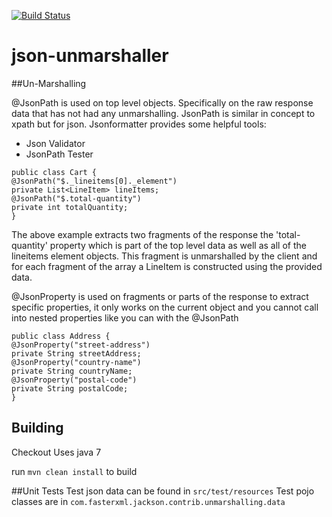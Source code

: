 [![Build Status](https://api.travis-ci.org/elasticpath/json-unmarshaller.png)](https://travis-ci.org/elasticpath/json-unmarshaller)

json-unmarshaller
===============

##Un-Marshalling

@JsonPath is used on top level objects. Specifically on the raw response data that has not had any unmarshalling. JsonPath is similar in concept to xpath but for json. Jsonformatter provides some helpful tools:
* Json Validator
* JsonPath Tester

```
public class Cart {
@JsonPath("$._lineitems[0]._element")
private List<LineItem> lineItems;
@JsonPath("$.total-quantity")
private int totalQuantity;
}
```

The above example extracts two fragments of the response the 'total-quantity' property which is part of the top level data as well as all of the lineitems element objects. This fragment is unmarshalled by the client and for each fragment of the array a LineItem is constructed using the provided data.

@JsonProperty is used on fragments or parts of the response to extract specific properties, it only works on the current object and you cannot call into nested properties like you can with the @JsonPath

```
public class Address {
@JsonProperty("street-address")
private String streetAddress;
@JsonProperty("country-name")
private String countryName;
@JsonProperty("postal-code")
private String postalCode;
}
```

## Building

Checkout
Uses java 7

run `mvn clean install` to build

##Unit Tests
Test json data can be found in `src/test/resources`
Test pojo classes are in `com.fasterxml.jackson.contrib.unmarshalling.data`


